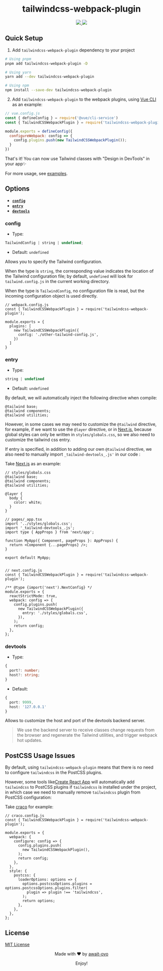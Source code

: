 
<h1 align='center'>tailwindcss-webpack-plugin</h1>

<p align='center'>
<a href='https://www.npmjs.com/package/tailwindcss-webpack-plugin'>
<img src='https://img.shields.io/npm/v/tailwindcss-webpack-plugin/latest.svg'>
</a>
<a href='https://npmjs.com/package/tailwindcss-webpack-plugin'>
<img src='https://img.shields.io/npm/l/tailwindcss-webpack-plugin' >
</a>

## Quick Setup

1. Add `tailwindcss-webpack-plugin` dependency to your project

```bash
# Using pnpm
pnpm add tailwindcss-webpack-plugin -D

# Using yarn
yarn add --dev tailwindcss-webpack-plugin

# Using npm
npm install --save-dev tailwindcss-webpack-plugin

```

2. Add `tailwindcss-webpack-plugin` to the webpack plugins, using [Vue CLI](https://cli.vuejs.org/index.html) as an example:

```js
// vue.config.js
const { defineConfig } = require('@vue/cli-service')
const { TailwindCSSWebpackPlugin } = require('tailwindcss-webpack-plugin')

module.exports = defineConfig({
  configureWebpack: config => {
    config.plugins.push(new TailwindCSSWebpackPlugin());
  }
})

```

That's it! You can now use Tailwind classes with "Design in DevTools" in your app✨

For more usage, see [examples](./examples/).



## Options

- **[`config`](#config)**
- **[`entry`](#entry)**
- **[`devtools`](#devtools)**


### config

* Type:

```ts
TailwindConfig | string | undefined;
```

* Default: `undefined`


Allows you to specify the Tailwind configuration.

When the type is `string`, the corresponding value indicates the location of the Tailwind configuration file; by default, `undefined` will look for `tailwind.config.js` in the current working directory.

When the type is `TailwindConfig`, no configuration file is read, but the incoming configuration object is used directly.


```
// webpack.config.js
const { TailwindCSSWebpackPlugin } = require('tailwindcss-webpack-plugin');

module.exports = {
  plugins: [
    new TailwindCSSWebpackPlugin({
      config: './other-tailwind-config.js',
    })
  ]
}

```

### entry

* Type:

```ts
string | undefined
```

* Default: `undefined`

By default, we will automatically inject the following directive when compile:

```
@tailwind base;
@tailwind components;
@tailwind utilities;
```

However, in some cases we may need to customize the `@tailwind` directive, for example, if we want to use the `@layer` directive, or in [Next.js](https://nextjs.org/), because global styles can only be written in `styles/globals.css`, so we also need to customize the tailwind css entry.

If entry is specified, in addition to adding our own `@tailwind` directive, we also need to manually import `_tailwind-devtools_.js'` in our code :

Take [Next.js](https://nextjs.org/) as an example:

```
// styles/globals.css
@tailwind base;
@tailwind components;
@tailwind utilities;

@layer {
  body {
    color: white;
  }
}

// pages/_app.tsx
import '../styles/globals.css';
import '_tailwind-devtools_.js';
import type { AppProps } from 'next/app';

function MyApp({ Component, pageProps }: AppProps) {
  return <Component {...pageProps} />;
}

export default MyApp;


// next.config.js
const { TailwindCSSWebpackPlugin } = require('tailwindcss-webpack-plugin');

/** @type {import('next').NextConfig} */
module.exports = {
  reactStrictMode: true,
  webpack: config => {
    config.plugins.push(
      new TailwindCSSWebpackPlugin({
        entry: './styles/globals.css',
      }),
    );
    return config;
  },
};

```


### devtools

* Type:

```ts
{
  port?: number;
  host?: string;
}
```

* Default:

```ts
{
  port: 9999,
  host: '127.0.0.1'
}
```

Allows to customize the host and port of the devtools backend server.

> We use the backend server to receive classes change requests from the browser and regenerate the Tailwind utilities, and trigger webpack hot updates.


## PostCSS Usage Issues

By default, using `tailwindcss-webpack-plugin` means that there is no need to configure `tailwindcss` in the PostCSS plugins.

However, some tools like[Create React App](https://create-react-app.dev/) will automatically add `tailwindcss` to PostCSS plugins if `tailwindcss` is installed under the project, in which case we need to manually remove `tailwindcss` plugin from PostCSS configuration:

Take [craco](https://github.com/gsoft-inc/craco) for example:

```
// craco.config.js
const { TailwindCSSWebpackPlugin } = require('tailwindcss-webpack-plugin');

module.exports = {
  webpack: {
    configure: config => {
      config.plugins.push(
        new TailwindCSSWebpackPlugin(),
      );
      return config;
    },
  },
  style: {
    postcss: {
      loaderOptions: options => {
        options.postcssOptions.plugins = options.postcssOptions.plugins.filter(
          plugin => plugin !== 'tailwindcss',
        );
        return options;
      },
    },
  },
};

```


## License

[MIT License](./LICENSE)

<p align='center'>
Made with ❤️ by <a href="https://github.com/await-ovo">await-ovo</a>
</p>

<p align='center'>Enjoy!</p>


<!-- Badges -->
[npm-version-src]: https://img.shields.io/npm/v/talwindcss-webpack-plugin/latest.svg
[npm-version-href]: https://npmjs.com/package/tailwindcss-webpack-plugin

[license-src]: https://img.shields.io/npm/l/tailwindcss-webpack-plugin
[license-href]: https://npmjs.com/package/tailwindcss-webpack-plugin
